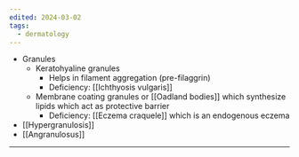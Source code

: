 ```yaml
---
edited: 2024-03-02
tags:
  - dermatology
---
```

- Granules 
	- Keratohyaline granules
		- Helps in filament aggregation (pre-filaggrin) 
		- Deficiency: [[Ichthyosis vulgaris]] 
	- Membrane coating granules or [[Oadland bodies]] which synthesize lipids which act as protective barrier
		- Deficiency: [[Eczema craquele]] which is an endogenous eczema 
- [[Hypergranulosis]] 
- [[Angranulosus]] 
---
